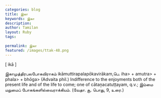 ```yaml
---
categories: blog
title: இகா
keywords: இகா
description: 
author: Tamilan
layout: Ruby
tags: 
 
permalink: இகா
featured: /images/ttak-48.png
---
```

  
[ ikā ]  
  
இகாமுத்திரபலபோகவிராகம் ikāmuttirapalapōkavirākam,பெ. iha> + amutra> + phala> + bhōga> (Advaita phil.) Indifference to the enjoyments both of the present life and of the life to come; one of cātaṉacatuṭṭayam, q.v.; இம்மை மறுமைப் போகங்களில்வைராக்கியம். (வேதா. சூ. பொது, 9, உரை.)